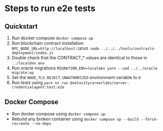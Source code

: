 # Steps to run e2e tests

## Quickstart

1. Run docker compose `docker compose up`
1. Run blockchain contract installation `RPC_NODE_URL=http://localhost:18545 node ../../../tools/contracts-deployment/index.js`
1. Double check that the CONTRACT_* values are identical to those in `../localdev.env`
1. Run oracle migrations `MIGRATION_ENV=localdev yarn --cwd ../../oracle migrate:up`
1. Set the `NODE_TLS_REJECT_UNAUTHORIZED` environment variable to `0`
1. Run tests using `yarn nx run @velocitycareerlabs/server-credentialagent:test:e2e`

## Docker Compose

- Run docker compose using `docker compose up`
- Rebuild any broken container using `docker compose up --build --force-recreate --no-deps`
